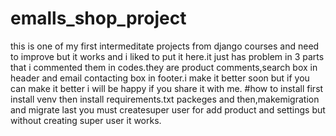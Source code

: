 # emalls_shop_project
this is one of my first intermeditate projects from django courses and need to improve but it works and i liked to put it here.it just has problem in 3 parts that i commented them in codes.they are product comments,search box in header and email contacting box in footer.i make it better soon but if you can make it better i will be happy if you share it with me.
#how to install
first install venv
then install requirements.txt packeges 
and then,makemigration and migrate
last you must createsuper user for add product and settings but without creating super user it works.

